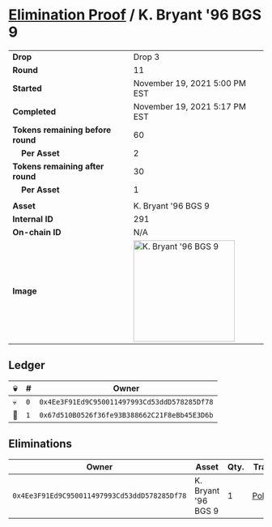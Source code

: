 # [Elimination Proof](./readme.md) / K. Bryant &#039;96 BGS 9

|||
|---|---|
| **Drop** | Drop 3 |
| **Round** | 11 |
| **Started** | November 19, 2021 5:00 PM EST |
| **Completed** | November 19, 2021 5:17 PM EST |
| **Tokens remaining before round** | 60 |
| **&nbsp;&nbsp;&nbsp;&nbsp;Per Asset** | 2 |
| **Tokens remaining after round** | 30 |
| **&nbsp;&nbsp;&nbsp;&nbsp;Per Asset** | 1 |
| | |
| **Asset** | K. Bryant &#039;96 BGS 9 |
| **Internal ID** | 291 |
| **On-chain ID** | N/A |
| **Image** | <img src="https://tcdn.blokpax.com/94d9199b-dc41-4c06-9fa5-645d34b46ced/120bb77ffe9b205d1f02e81d3309060ab4e65250f17306e13e70390b934c5e8e.jpg" height="200" alt="K. Bryant &#039;96 BGS 9" /> |

## Ledger

| 💀 | # | Owner |
| --- | --- | --- |
| 💀 | `0` | `0x4Ee3F91Ed9C950011497993Cd53ddD578285Df78` |
| 👑 | `1` | `0x67d510B0526f36fe93B388662C21F8eBb45E3D6b` |


## Eliminations

| Owner | Asset | Qty. | Transaction |
| --- | --- | --- | --- |
| `0x4Ee3F91Ed9C950011497993Cd53ddD578285Df78` | K. Bryant '96 BGS 9 | 1 | [Polygonscan](https://polygonscan.com/tx/0x3f3227f5fa9e62da22885081bb44924574ea0d992673af61f44d31b8c48d10be) |
